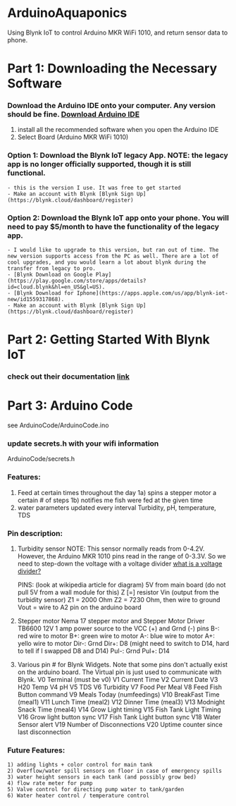 # ArduinoAquaponics
Using Blynk IoT to control Arduino MKR WiFi 1010, and return sensor data to phone.

# Part 1: Downloading the Necessary Software

### Download the Arduino IDE onto your computer. Any version should be fine. [Download Arduino IDE](https://www.arduino.cc/en/software)
1) install all the recommended software when you open the Arduino IDE
2) Select Board (Arduino MKR WiFi 1010)


### Option 1: Download the Blynk IoT legacy App. NOTE: the legacy app is no longer officially supported, though it is still functional.
    - this is the version I use. It was free to get started
    - Make an account with Blynk [Blynk Sign Up](https://blynk.cloud/dashboard/register)

### Option 2: Download the Blynk IoT app onto your phone. You will need to pay $5/month to have the functionality of the legacy app.
    - I would like to upgrade to this version, but ran out of time. The new version supports access from the PC as well. There are a lot of cool upgrades, and you would learn a lot about blynk during the transfer from legacy to pro.
    - [Blynk Download on Google Play](https://play.google.com/store/apps/details?id=cloud.blynk&hl=en_US&gl=US).
    - [Blynk Download for Iphone](https://apps.apple.com/us/app/blynk-iot-new/id1559317868).
    - Make an account with Blynk [Blynk Sign Up](https://blynk.cloud/dashboard/register)

# Part 2: Getting Started With Blynk IoT
 ### check out their documentation [link](https://docs.blynk.io/en/getting-started/what-do-i-need-to-blynk)

# Part 3: Arduino Code
see ArduinoCode/ArduinoCode.ino

### update secrets.h with your wifi information
ArduinoCode/secrets.h

### Features: 
  1) Feed at certain times throughout the day
    1a) spins a stepper motor a certain # of steps
    1b) notifies me fish were fed at the given time
  2) water parameters updated every interval Turbidity, pH, temperature, TDS

### Pin description:

1) Turbidity sensor
    NOTE: This sensor normally reads from 0-4.2V. However, the Arduino MKR 1010 pins read in the range of 0-3.3V. So we need to step-down the voltage with a voltage divider [what is a voltage divider?](https://en.wikipedia.org/wiki/Voltage_divider)

    PINS: (look at wikipedia article for diagram) 
    5V from main board (do not pull 5V from a wall module for this)
    Z [=] resistor
    Vin (output from the turbidity sensor) 
    Z1 = 2000 Ohm
    Z2 = 7230 Ohm, then wire to ground
    Vout = wire to A2 pin on the arduino board

2) Stepper motor 
    Nema 17 stepper motor and Stepper Motor Driver TB6600
    12V 1 amp power source to the VCC (+) and Grnd (-) pins
    B-: red wire to motor
    B+: green wire to motor
    A-: blue wire to motor
    A+: yello wire to motor
    Dir-: Grnd
    Dir+: D8 (might need to switch to D14, hard to tell if I swapped D8 and D14)
    Pul-: Grnd
    Pul+: D14

3) Various pin # for Blynk Widgets. 
    Note that some pins don't actually exist on the arduino board. The Virtual pin is just used to communicate with Blynk.
    V0    Terminal (must be v0)
    V1    Current Time
    V2    Current Date
    V3    H20 Temp
    V4    pH
    V5    TDS
    V6    Turbidity
    V7    Food Per Meal
    V8    Feed Fish Button command
    V9    Meals Today (numfeedings)
    V10   BreakFast Time (meal1)
    V11   Lunch Time (meal2)
    V12   Dinner Time (meal3)
    V13   Modnight Snack Time (meal4)
    V14   Grow Light timing
    V15   Fish Tank Light Timing
    V16   Grow light button sync
    V17   Fish Tank Light button sync
    V18   Water Sensor alert 
    V19   Number of Disconnections
    V20   Uptime counter since last disconnection

### Future Features:
    1) adding lights + color control for main tank
    2) Overflow/water spill sensors on floor in case of emergency spills
    3) water height sensors in each tank (and possibly grow bed)
    4) flow rate meter for pump 
    5) Valve control for directing pump water to tank/garden
    6) Water heater control / temperature control